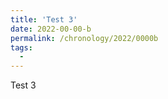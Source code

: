 ```yaml
---
title: 'Test 3'
date: 2022-00-00-b
permalink: /chronology/2022/0000b
tags:
  - 
---
```


<p>
Test 3
</p>